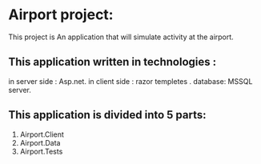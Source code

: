 # Airport project:

<p>This project is An application that will simulate activity at the airport.</p>

## This application written in technologies : 
in server side : Asp.net.
in client side : razor templetes .
database: MSSQL server.

## This application is divided into 5 parts:
1. Airport.Client
2. Airport.Data
3. Airport.Tests
